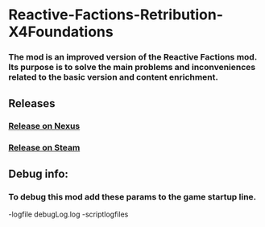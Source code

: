 # Reactive-Factions-Retribution-X4Foundations
### The mod is an improved version of the Reactive Factions mod. Its purpose is to solve the main problems and inconveniences related to the basic version and content enrichment.

## Releases
### [Release on Nexus](https://www.nexusmods.com/x4foundations/mods/746/)

### [Release on Steam](#Todo)


## Debug info:

### To debug this mod add these params to the game startup line.

-logfile debugLog.log -scriptlogfiles
